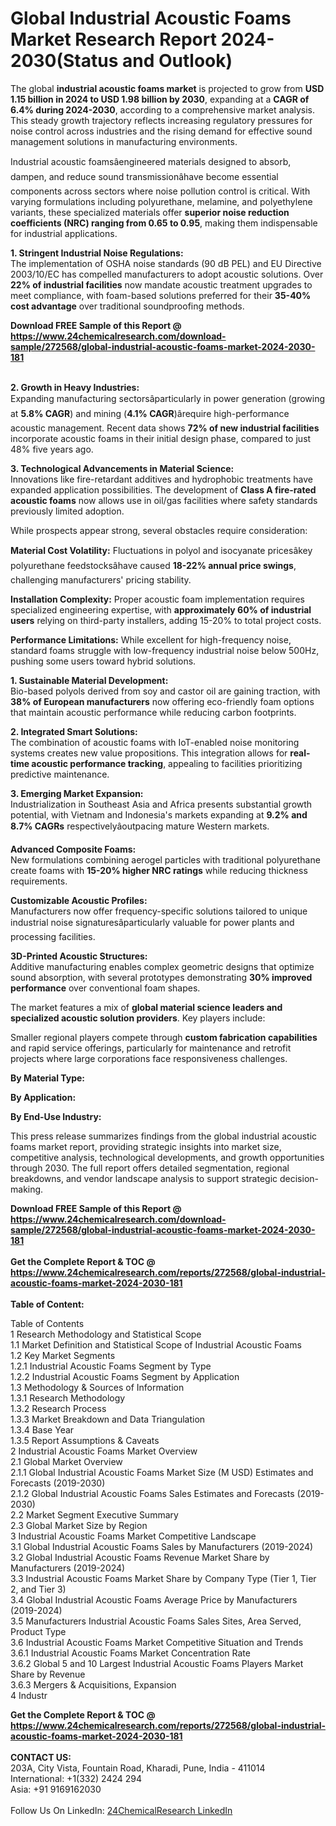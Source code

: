 <h1>Global Industrial Acoustic Foams Market Research Report 2024-2030(Status and Outlook)</h1><p>The global <strong>industrial acoustic foams market</strong> is projected to grow from <strong>USD 1.15 billion in 2024 to USD 1.98 billion by 2030</strong>, expanding at a <strong>CAGR of 6.4% during 2024-2030</strong>, according to a comprehensive market analysis. This steady growth trajectory reflects increasing regulatory pressures for noise control across industries and the rising demand for effective sound management solutions in manufacturing environments.</p><p>Industrial acoustic foamsâengineered materials designed to absorb, dampen, and reduce sound transmissionâhave become essential components across sectors where noise pollution control is critical. With varying formulations including polyurethane, melamine, and polyethylene variants, these specialized materials offer <strong>superior noise reduction coefficients (NRC) ranging from 0.65 to 0.95</strong>, making them indispensable for industrial applications.</p><p><strong>1. Stringent Industrial Noise Regulations:</strong><br>
The implementation of OSHA noise standards (90 dB PEL) and EU Directive 2003/10/EC has compelled manufacturers to adopt acoustic solutions. Over <strong>22% of industrial facilities</strong> now mandate acoustic treatment upgrades to meet compliance, with foam-based solutions preferred for their <strong>35-40% cost advantage</strong> over traditional soundproofing methods.</p><div><b>Download FREE Sample of this Report @ 
            <a href="https://www.24chemicalresearch.com/download-sample/272568/global-industrial-acoustic-foams-market-2024-2030-181">
            https://www.24chemicalresearch.com/download-sample/272568/global-industrial-acoustic-foams-market-2024-2030-181</a></b></div><br><p><strong>2. Growth in Heavy Industries:</strong><br>
Expanding manufacturing sectorsâparticularly in power generation (growing at <strong>5.8% CAGR</strong>) and mining (<strong>4.1% CAGR</strong>)ârequire high-performance acoustic management. Recent data shows <strong>72% of new industrial facilities</strong> incorporate acoustic foams in their initial design phase, compared to just 48% five years ago.</p><p><strong>3. Technological Advancements in Material Science:</strong><br>
Innovations like fire-retardant additives and hydrophobic treatments have expanded application possibilities. The development of <strong>Class A fire-rated acoustic foams</strong> now allows use in oil/gas facilities where safety standards previously limited adoption.</p><p>While prospects appear strong, several obstacles require consideration:</p><p><strong>Material Cost Volatility:</strong> Fluctuations in polyol and isocyanate pricesâkey polyurethane feedstocksâhave caused <strong>18-22% annual price swings</strong>, challenging manufacturers' pricing stability.</p><p><strong>Installation Complexity:</strong> Proper acoustic foam implementation requires specialized engineering expertise, with <strong>approximately 60% of industrial users</strong> relying on third-party installers, adding 15-20% to total project costs.</p><p><strong>Performance Limitations:</strong> While excellent for high-frequency noise, standard foams struggle with low-frequency industrial noise below 500Hz, pushing some users toward hybrid solutions.</p><p><strong>1. Sustainable Material Development:</strong><br>
Bio-based polyols derived from soy and castor oil are gaining traction, with <strong>38% of European manufacturers</strong> now offering eco-friendly foam options that maintain acoustic performance while reducing carbon footprints.</p><p><strong>2. Integrated Smart Solutions:</strong><br>
The combination of acoustic foams with IoT-enabled noise monitoring systems creates new value propositions. This integration allows for <strong>real-time acoustic performance tracking</strong>, appealing to facilities prioritizing predictive maintenance.</p><p><strong>3. Emerging Market Expansion:</strong><br>
Industrialization in Southeast Asia and Africa presents substantial growth potential, with Vietnam and Indonesia's markets expanding at <strong>9.2% and 8.7% CAGRs</strong> respectivelyâoutpacing mature Western markets.</p><p><strong>Advanced Composite Foams:</strong><br>
	New formulations combining aerogel particles with traditional polyurethane create foams with <strong>15-20% higher NRC ratings</strong> while reducing thickness requirements.</p><p><strong>Customizable Acoustic Profiles:</strong><br>
	Manufacturers now offer frequency-specific solutions tailored to unique industrial noise signaturesâparticularly valuable for power plants and processing facilities.</p><p><strong>3D-Printed Acoustic Structures:</strong><br>
	Additive manufacturing enables complex geometric designs that optimize sound absorption, with several prototypes demonstrating <strong>30% improved performance</strong> over conventional foam shapes.</p><p>The market features a mix of <strong>global material science leaders and specialized acoustic solution providers</strong>. Key players include:</p><p>Smaller regional players compete through <strong>custom fabrication capabilities</strong> and rapid service offerings, particularly for maintenance and retrofit projects where large corporations face responsiveness challenges.</p><p><strong>By Material Type:</strong></p><p><strong>By Application:</strong></p><p><strong>By End-Use Industry:</strong></p><p>This press release summarizes findings from the global industrial acoustic foams market report, providing strategic insights into market size, competitive analysis, technological developments, and growth opportunities through 2030. The full report offers detailed segmentation, regional breakdowns, and vendor landscape analysis to support strategic decision-making.</p><div><b>Download FREE Sample of this Report @ 
            <a href="https://www.24chemicalresearch.com/download-sample/272568/global-industrial-acoustic-foams-market-2024-2030-181">
            https://www.24chemicalresearch.com/download-sample/272568/global-industrial-acoustic-foams-market-2024-2030-181</a></b></div><br><div><b>Get the Complete Report & TOC @ 
            <a href="https://www.24chemicalresearch.com/reports/272568/global-industrial-acoustic-foams-market-2024-2030-181">
            https://www.24chemicalresearch.com/reports/272568/global-industrial-acoustic-foams-market-2024-2030-181</a></b></div><br>
            <b>Table of Content:</b><p>Table of Contents<br />
1 Research Methodology and Statistical Scope<br />
1.1 Market Definition and Statistical Scope of Industrial Acoustic Foams<br />
1.2 Key Market Segments<br />
1.2.1 Industrial Acoustic Foams Segment by Type<br />
1.2.2 Industrial Acoustic Foams Segment by Application<br />
1.3 Methodology & Sources of Information<br />
1.3.1 Research Methodology<br />
1.3.2 Research Process<br />
1.3.3 Market Breakdown and Data Triangulation<br />
1.3.4 Base Year<br />
1.3.5 Report Assumptions & Caveats<br />
2 Industrial Acoustic Foams Market Overview<br />
2.1 Global Market Overview<br />
2.1.1 Global Industrial Acoustic Foams Market Size (M USD) Estimates and Forecasts (2019-2030)<br />
2.1.2 Global Industrial Acoustic Foams Sales Estimates and Forecasts (2019-2030)<br />
2.2 Market Segment Executive Summary<br />
2.3 Global Market Size by Region<br />
3 Industrial Acoustic Foams Market Competitive Landscape<br />
3.1 Global Industrial Acoustic Foams Sales by Manufacturers (2019-2024)<br />
3.2 Global Industrial Acoustic Foams Revenue Market Share by Manufacturers (2019-2024)<br />
3.3 Industrial Acoustic Foams Market Share by Company Type (Tier 1, Tier 2, and Tier 3)<br />
3.4 Global Industrial Acoustic Foams Average Price by Manufacturers (2019-2024)<br />
3.5 Manufacturers Industrial Acoustic Foams Sales Sites, Area Served, Product Type<br />
3.6 Industrial Acoustic Foams Market Competitive Situation and Trends<br />
3.6.1 Industrial Acoustic Foams Market Concentration Rate<br />
3.6.2 Global 5 and 10 Largest Industrial Acoustic Foams Players Market Share by Revenue<br />
3.6.3 Mergers & Acquisitions, Expansion<br />
4 Industr</p><div><b>Get the Complete Report & TOC @ 
            <a href="https://www.24chemicalresearch.com/reports/272568/global-industrial-acoustic-foams-market-2024-2030-181">
            https://www.24chemicalresearch.com/reports/272568/global-industrial-acoustic-foams-market-2024-2030-181</a></b></div><br><b>CONTACT US:</b><br>
            203A, City Vista, Fountain Road, Kharadi, Pune, India - 411014<br>
            International: +1(332) 2424 294<br>
            Asia: +91 9169162030 <br><br>
            Follow Us On LinkedIn: <a href="https://www.linkedin.com/company/24chemicalresearch/">24ChemicalResearch LinkedIn</a>